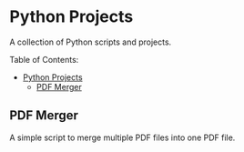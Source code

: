 # Python Projects

A collection of Python scripts and projects.

Table of Contents:

- [Python Projects](#python-projects)
  - [PDF Merger](#pdf-merger)

## PDF Merger

A simple script to merge multiple PDF files into one PDF file.
